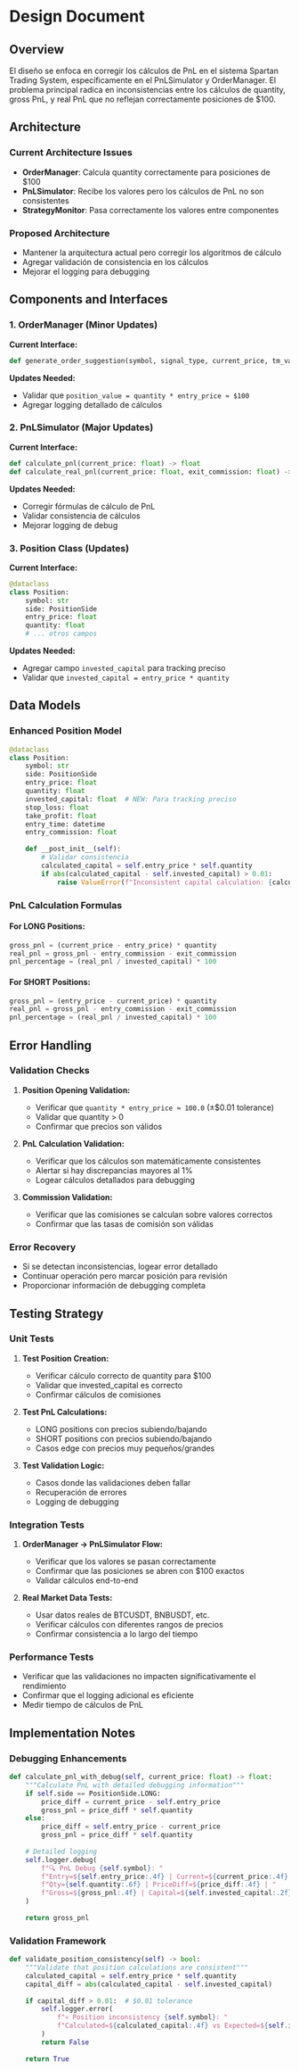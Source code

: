 # Design Document

## Overview

El diseño se enfoca en corregir los cálculos de PnL en el sistema Spartan Trading System, específicamente en el PnLSimulator y OrderManager. El problema principal radica en inconsistencias entre los cálculos de quantity, gross PnL, y real PnL que no reflejan correctamente posiciones de $100.

## Architecture

### Current Architecture Issues
- **OrderManager**: Calcula quantity correctamente para posiciones de $100
- **PnLSimulator**: Recibe los valores pero los cálculos de PnL no son consistentes
- **StrategyMonitor**: Pasa correctamente los valores entre componentes

### Proposed Architecture
- Mantener la arquitectura actual pero corregir los algoritmos de cálculo
- Agregar validación de consistencia en los cálculos
- Mejorar el logging para debugging

## Components and Interfaces

### 1. OrderManager (Minor Updates)
**Current Interface:**
```python
def generate_order_suggestion(symbol, signal_type, current_price, tm_value, timeframe) -> OrderSuggestion
```

**Updates Needed:**
- Validar que `position_value = quantity * entry_price ≈ $100`
- Agregar logging detallado de cálculos

### 2. PnLSimulator (Major Updates)
**Current Interface:**
```python
def calculate_pnl(current_price: float) -> float
def calculate_real_pnl(current_price: float, exit_commission: float) -> float
```

**Updates Needed:**
- Corregir fórmulas de cálculo de PnL
- Validar consistencia de cálculos
- Mejorar logging de debug

### 3. Position Class (Updates)
**Current Interface:**
```python
@dataclass
class Position:
    symbol: str
    side: PositionSide
    entry_price: float
    quantity: float
    # ... otros campos
```

**Updates Needed:**
- Agregar campo `invested_capital` para tracking preciso
- Validar que `invested_capital = entry_price * quantity`

## Data Models

### Enhanced Position Model
```python
@dataclass
class Position:
    symbol: str
    side: PositionSide
    entry_price: float
    quantity: float
    invested_capital: float  # NEW: Para tracking preciso
    stop_loss: float
    take_profit: float
    entry_time: datetime
    entry_commission: float
    
    def __post_init__(self):
        # Validar consistencia
        calculated_capital = self.entry_price * self.quantity
        if abs(calculated_capital - self.invested_capital) > 0.01:
            raise ValueError(f"Inconsistent capital calculation: {calculated_capital} vs {self.invested_capital}")
```

### PnL Calculation Formulas

#### For LONG Positions:
```python
gross_pnl = (current_price - entry_price) * quantity
real_pnl = gross_pnl - entry_commission - exit_commission
pnl_percentage = (real_pnl / invested_capital) * 100
```

#### For SHORT Positions:
```python
gross_pnl = (entry_price - current_price) * quantity
real_pnl = gross_pnl - entry_commission - exit_commission
pnl_percentage = (real_pnl / invested_capital) * 100
```

## Error Handling

### Validation Checks
1. **Position Opening Validation:**
   - Verificar que `quantity * entry_price ≈ 100.0` (±$0.01 tolerance)
   - Validar que quantity > 0
   - Confirmar que precios son válidos

2. **PnL Calculation Validation:**
   - Verificar que los cálculos son matemáticamente consistentes
   - Alertar si hay discrepancias mayores al 1%
   - Logear cálculos detallados para debugging

3. **Commission Validation:**
   - Verificar que las comisiones se calculan sobre valores correctos
   - Confirmar que las tasas de comisión son válidas

### Error Recovery
- Si se detectan inconsistencias, logear error detallado
- Continuar operación pero marcar posición para revisión
- Proporcionar información de debugging completa

## Testing Strategy

### Unit Tests
1. **Test Position Creation:**
   - Verificar cálculo correcto de quantity para $100
   - Validar que invested_capital es correcto
   - Confirmar cálculos de comisiones

2. **Test PnL Calculations:**
   - LONG positions con precios subiendo/bajando
   - SHORT positions con precios subiendo/bajando
   - Casos edge con precios muy pequeños/grandes

3. **Test Validation Logic:**
   - Casos donde las validaciones deben fallar
   - Recuperación de errores
   - Logging de debugging

### Integration Tests
1. **OrderManager → PnLSimulator Flow:**
   - Verificar que los valores se pasan correctamente
   - Confirmar que las posiciones se abren con $100 exactos
   - Validar cálculos end-to-end

2. **Real Market Data Tests:**
   - Usar datos reales de BTCUSDT, BNBUSDT, etc.
   - Verificar cálculos con diferentes rangos de precios
   - Confirmar consistencia a lo largo del tiempo

### Performance Tests
- Verificar que las validaciones no impacten significativamente el rendimiento
- Confirmar que el logging adicional es eficiente
- Medir tiempo de cálculos de PnL

## Implementation Notes

### Debugging Enhancements
```python
def calculate_pnl_with_debug(self, current_price: float) -> float:
    """Calculate PnL with detailed debugging information"""
    if self.side == PositionSide.LONG:
        price_diff = current_price - self.entry_price
        gross_pnl = price_diff * self.quantity
    else:
        price_diff = self.entry_price - current_price
        gross_pnl = price_diff * self.quantity
    
    # Detailed logging
    self.logger.debug(
        f"🔍 PnL Debug {self.symbol}: "
        f"Entry=${self.entry_price:.4f} | Current=${current_price:.4f} | "
        f"Qty={self.quantity:.6f} | PriceDiff=${price_diff:.4f} | "
        f"Gross=${gross_pnl:.4f} | Capital=${self.invested_capital:.2f}"
    )
    
    return gross_pnl
```

### Validation Framework
```python
def validate_position_consistency(self) -> bool:
    """Validate that position calculations are consistent"""
    calculated_capital = self.entry_price * self.quantity
    capital_diff = abs(calculated_capital - self.invested_capital)
    
    if capital_diff > 0.01:  # $0.01 tolerance
        self.logger.error(
            f"💀 Position inconsistency {self.symbol}: "
            f"Calculated=${calculated_capital:.4f} vs Expected=${self.invested_capital:.4f}"
        )
        return False
    
    return True
```